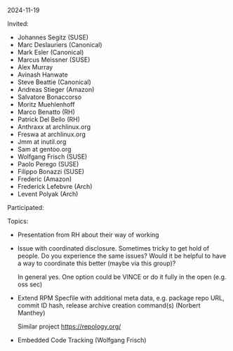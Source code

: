 2024-11-19

Invited:

- Johannes Segitz (SUSE)
- Marc Deslauriers (Canonical)
- Mark Esler (Canonical)
- Marcus Meissner (SUSE)
- Alex Murray
- Avinash Hanwate
- Steve Beattie (Canonical)
- Andreas Stieger (Amazon)
- Salvatore Bonaccorso
- Moritz Muehlenhoff
- Marco Benatto (RH)
- Patrick Del Bello (RH)
- Anthraxx at archlinux.org
- Freswa at archlinux.org
- Jmm at inutil.org
- Sam at gentoo.org
- Wolfgang Frisch (SUSE)
- Paolo Perego (SUSE)
- Filippo Bonazzi (SUSE)
- Frederic (Amazon)
- Frederick Lefebvre (Arch)
- Levent Polyak (Arch)

Participated:


Topics:
- Presentation from RH about their way of working

- Issue with coordinated disclosure. Sometimes tricky to get hold of people.  Do you experience the same issues?
  Would it be helpful to have a way to coordinate this better (maybe via this group)?

  In general yes. One option could be VINCE or do it fully in the open (e.g. oss sec)

- Extend RPM Specfile with additional meta data, e.g. package repo URL, commit ID hash, release archive creation command(s) (Norbert Manthey)

  Similar project https://repology.org/

- Embedded Code Tracking (Wolfgang Frisch)
